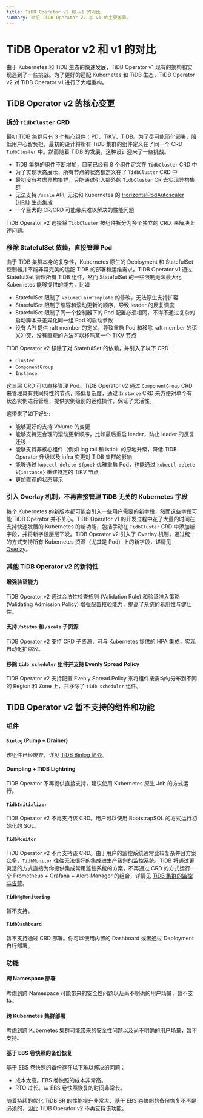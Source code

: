 ```yaml
---
title: TiDB Operator v2 和 v1 的对比
summary: 介绍 TiDB Operator v2 与 v1 的主要差异。
---
```


# TiDB Operator v2 和 v1 的对比

由于 Kubernetes 和 TiDB 生态的快速发展，TiDB Operator v1 现有的架构和实现遇到了一些挑战。为了更好的适配 Kubernetes 和 TiDB 生态，TiDB Operator v2 对 TiDB Operator v1 进行了大幅重构。

## TiDB Operator v2 的核心变更

### 拆分 `TidbCluster` CRD

最初 TiDB 集群只有 3 个核心组件：PD、TiKV、TiDB。为了尽可能简化部署，降低用户心智负担，最初的设计将所有 TiDB 集群的组件定义在了同一个 CRD `TidbCluster` 中。然而随着 TiDB 的发展，这种设计迎来了一些挑战。

- TiDB 集群的组件不断增加，目前已经有 8 个组件定义在 `TidbCluster` CRD 中
- 为了实现状态展示，所有节点的状态都定义在了 `TidbCluster` CRD 中
- 最初没有考虑异构集群，只能通过引入额外的 `TidbCluster` CR 去实现异构集群
- 无法支持 `/scale` API, 无法和 Kubernetes 的 [HorizontalPodAutoscaler (HPA)](https://kubernetes.io/docs/tasks/run-application/horizontal-pod-autoscale/) 生态集成
- 一个巨大的 CR/CRD 可能带来难以解决的性能问题

TiDB Operator v2 选择将 `TidbCluster` 按组件拆分为多个独立的 CRD, 来解决上述问题。

### 移除 StatefulSet 依赖，直接管理 Pod

由于 TiDB 集群本身的复杂性，Kubernetes 原生的 Deployment 和 StatefulSet 控制器并不能非常完美的适配 TiDB 的部署和运维需求。TiDB Operator v1 通过 StatefulSet 管理所有 TiDB 组件，然而 StatefulSet 的一些限制无法最大化 Kubernetes 能够提供的能力，比如

- StatefulSet 限制了 `VolumeClaimTemplate` 的修改，无法原生支持扩容
- StatefulSet 限制了缩容和滚动更新的顺序，导致 leader 的反复调度
- StatefulSet 限制了同一个控制器下的 Pod 配置必须相同，不得不通过复杂的启动脚本来差异化同一组 Pod 的启动参数
- 没有 API 提供 raft member 的定义，导致重启 Pod 和移除 raft member 的语义冲突，没有直观的方法可以移除某一个 TiKV 节点

TiDB Operator v2 移除了对 StatefulSet 的依赖，并引入了以下 CRD：

- `Cluster`
- `ComponentGroup`
- `Instance`

这三层 CRD 可以直接管理 Pod。TiDB Operator v2 通过 `ComponentGroup` CRD 来管理具有共同特性的节点，降低复杂度，通过 `Instance` CRD 来方便对单个有状态实例进行管理，提供实例级别的运维操作，保证了灵活性。

这带来了如下好处:

- 能够更好的支持 Volume 的变更
- 能够支持更合理的滚动更新顺序，比如最后重启 leader，防止 leader 的反复迁移
- 能够支持非核心组件（例如 log tail 和 istio）的原地升级，降低 TiDB Operator 升级以及 infra 变更对 TiDB 集群的影响
- 能够通过 `kubectl delete ${pod}` 优雅重启 Pod，也能通过 `kubectl delete ${instance}` 重建特定的 TiKV 节点
- 更加直观的状态展示

### 引入 Overlay 机制，不再直接管理 TiDB 无关的 Kubernetes 字段

每个 Kubernetes 的新版本都可能会引入一些用户需要的新字段，然而这些字段可能 TiDB Operator 并不关心。TiDB Operator v1 的开发过程中花了大量的时间在支持快速发展的 Kubernetes 的新功能，包括手动在 `TidbCluster` CRD 中添加新字段，并将新字段层层下发。TiDB Operator v2 引入了 Overlay 机制，通过统一的方式支持所有 Kubernetes 资源（尤其是 Pod）上的新字段，详情见 [Overlay](overlay.md)。

### 其他 TiDB Operator v2 的新特性

#### 增强验证能力

TiDB Operator v2 通过合法性检查规则 (Validation Rule) 和验证准入策略 (Validating Admission Policy) 增强配置校验能力，提高了系统的易用性与健壮性。

#### 支持 `/status` 和 `/scale` 子资源

TiDB Operator v2 支持 CRD 子资源，可与 Kubernetes 提供的 HPA 集成，实现自动化扩缩容。

#### 移除 `tidb scheduler` 组件并支持 Evenly Spread Policy

TiDB Operator v2 支持配置 Evenly Spread Policy 来将组件按需均匀分布到不同的 Region 和 Zone 上，并移除了 `tidb scheduler` 组件。

## TiDB Operator v2 暂不支持的组件和功能

### 组件

#### `Binlog` (Pump + Drainer)

该组件已经废弃，详见 [TiDB Binlog 简介](https://docs.pingcap.com/zh/tidb/v8.3/tidb-binlog-overview/)。

#### Dumpling + TiDB Lightning

TiDB Operator 不再提供直接支持，建议使用 Kubernetes 原生 Job 的方式运行。

#### `TidbInitializer`

TiDB Operator v2 不再支持该 CRD。用户可以使用 BootstrapSQL 的方式运行初始化的 SQL。

#### `TidbMonitor`

TiDB Operator v2 不再支持该 CRD。由于用户的监控系统通常比较复杂并且方案众多，`TidbMonitor` 往往无法很好的集成进生产级别的监控系统。TiDB 将通过更灵活的方式直接为你提供集成常用监控系统的方案，不再通过 CRD 的方式运行一个 Prometheus + Grafana + Alert-Manager 的组合，详情见 [TiDB 集群的监控与告警](monitor-a-tidb-cluster.md)。

#### `TidbNgMonitoring`

暂不支持。

#### `TidbDashboard`

暂不支持通过 CRD 部署。你可以使用内置的 Dashboard 或者通过 Deployment 自行部署。

### 功能

#### 跨 Namespace 部署

考虑到跨 Namespace 可能带来的安全性问题以及尚不明确的用户场景，暂不支持。

#### 跨 Kubernetes 集群部署

考虑到跨 Kubernetes 集群可能带来的安全性问题以及尚不明确的用户场景，暂不支持。

#### 基于 EBS 卷快照的备份恢复

基于 EBS 卷快照的备份存在以下难以解决的问题：

- 成本太高。EBS 卷快照的成本非常高。
- RTO 过长。从 EBS 卷快照恢复的时间非常长。

随着持续的优化 TiDB BR 的性能提升非常大，基于 EBS 卷快照的备份恢复不再是必须的，因此 TiDB Operator v2 不再支持该功能。
